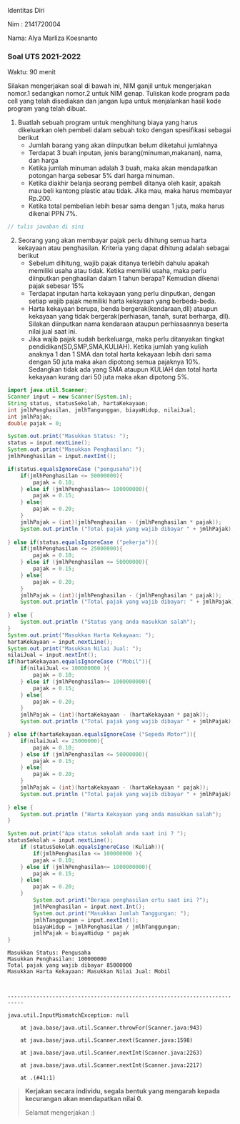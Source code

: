 Identitas Diri

Nim : 2141720004

Nama: Alya Marliza Koesnanto

### Soal UTS 2021-2022
Waktu: 90 menit

Silakan mengerjakan soal di bawah ini, NIM ganjil untuk mengerjakan nomor.1 sedangkan nomor.2 untuk NIM genap. Tuliskan
kode program pada cell yang telah disediakan dan jangan lupa untuk menjalankan hasil kode program yang telah dibuat.

1. Buatlah sebuah program untuk menghitung biaya yang harus dikeluarkan oleh pembeli dalam sebuah toko dengan spesifikasi sebagai berikut
    + Jumlah barang yang akan diinputkan belum diketahui jumlahnya
    + Terdapat 3 buah inputan, jenis barang(minuman,makanan), nama, dan harga
    + Ketika jumlah minuman adalah 3 buah, maka akan mendapatkan potongan harga sebesar 5% dari harga minuman.
    + Ketika diakhir belanja seorang pembeli ditanya oleh kasir, apakah mau beli kantong plastic atau tidak. Jika mau, maka harus membayar Rp.200.
    + Ketika total pembelian lebih besar sama dengan 1 juta, maka harus dikenai PPN 7%.


```Java
// tulis jawaban di sini
```

2.	Seorang yang akan membayar pajak perlu dihitung semua harta kekayaan atau penghasilan. Kriteria yang dapat dihitung adalah sebagai berikut
    + Sebelum dihitung, wajib pajak ditanya terlebih dahulu apakah memiliki usaha atau tidak. Ketika memiliki usaha, maka perlu diinputkan penghasilan dalam 1 tahun berapa? Kemudian dikenai pajak sebesar 15%
    + Terdapat inputan harta kekayaan yang perlu dinputkan, dengan setiap wajib pajak memiliki harta kekayaan yang berbeda-beda.
    + Harta kekayaan berupa, benda bergerak(kendaraan,dll) ataupun kekayaan yang tidak bergerak(perhiasan, tanah, surat berharga, dll). Silakan diinputkan nama kendaraan ataupun perhiasaannya beserta nilai jual saat ini.
    + Jika wajib pajak sudah berkeluarga, maka perlu ditanyakan tingkat pendidikan(SD,SMP,SMA,KULIAH). Ketika jumlah yang kuliah anaknya 1 dan 1 SMA dan total harta kekayaan lebih dari sama dengan 50 juta maka akan dipotong semua pajaknya 10%. Sedangkan tidak ada yang SMA ataupun KULIAH dan total harta kekayaan kurang dari 50 juta maka akan dipotong 5%.


```Java
import java.util.Scanner;
Scanner input = new Scanner(System.in);
String status, statusSekolah, hartaKekayaan;
int jmlhPenghasilan, jmlhTangunggan, biayaHidup, nilaiJual;
int jmlhPajak;
double pajak = 0;

System.out.print("Masukkan Status: ");
status = input.nextLine();
System.out.print("Masukkan Penghasilan: ");
jmlhPenghasilan = input.nextInt();

if(status.equalsIgnoreCase ("pengusaha")){ 
    if(jmlhPenghasilan <= 50000000){ 
        pajak = 0.10;
    } else if (jmlhPenghasilan<= 100000000){  
        pajak = 0.15;
    } else{  
        pajak = 0.20;
    }
    jmlhPajak = (int)(jmlhPenghasilan - (jmlhPenghasilan * pajak));
    System.out.println ("Total pajak yang wajib dibayar " + jmlhPajak);
    
} else if(status.equalsIgnoreCase ("pekerja")){ 
    if(jmlhPenghasilan <= 25000000){ 
        pajak = 0.10;
    } else if (jmlhPenghasilan <= 50000000){  
        pajak = 0.15;
    } else{  
        pajak = 0.20;
    }
    jmlhPajak = (int)(jmlhPenghasilan - (jmlhPenghasilan * pajak));
    System.out.println ("Total pajak yang wajib dibayar: " + jmlhPajak);
    
} else {
    System.out.println ("Status yang anda masukkan salah");
}
System.out.print("Masukkan Harta Kekayaan: ");
hartaKekayaan = input.nextLine();
System.out.print("Masukkan Nilai Jual: ");
nilaiJual = input.nextInt();
if(hartaKekayaan.equalsIgnoreCase ("Mobil")){ 
    if(nilaiJual <= 100000000 ){ 
        pajak = 0.10;
    } else if (jmlhPenghasilan<= 1000000000){  
        pajak = 0.15;
    } else{  
        pajak = 0.20;
    }
    jmlhPajak = (int)(hartaKekayaan - (hartaKekayaan * pajak));
    System.out.println ("Total pajak yang wajib dibayar " + jmlhPajak);

} else if(hartaKekayaan.equalsIgnoreCase ("Sepeda Motor")){ 
    if(nilaiJual <= 25000000){ 
        pajak = 0.10;
    } else if (jmlhPenghasilan <= 50000000){  
        pajak = 0.15;
    } else{  
        pajak = 0.20;
    }
    jmlhPajak = (int)(hartaKekayaan - (hartaKekayaan * pajak));
    System.out.println ("Total pajak yang wajib dibayar " + jmlhPajak);
    
} else {
    System.out.println ("Harta Kekayaan yang anda masukkan salah");
}

System.out.print("Apa status sekolah anda saat ini ? ");
statusSekolah = input.nextLine();
    if (statusSekolah.equalsIgnoreCase (Kuliah)){
        if(jmlhPenghasilan <= 100000000 ){ 
        pajak = 0.10;
    } else if (jmlhPenghasilan<= 1000000000){  
        pajak = 0.15;
    } else{  
        pajak = 0.20;
    }
        System.out.print("Berapa penghasilan ortu saat ini ?");
        jmlhPenghasilan = input.next.Int();
        System.out.print("Masukkan Jumlah Tanggungan: ");
        jmlhTanggungan = input.nextInt();
        biayaHidup = jmlhPenghasilan / jmlhTanggungan;
        jmlhPajak = biayaHidup * pajak
}
```

    Masukkan Status: Pengusaha
    Masukkan Penghasilan: 100000000
    Total pajak yang wajib dibayar 85000000
    Masukkan Harta Kekayaan: Masukkan Nilai Jual: Mobil



    ---------------------------------------------------------------------------

    java.util.InputMismatchException: null

    	at java.base/java.util.Scanner.throwFor(Scanner.java:943)

    	at java.base/java.util.Scanner.next(Scanner.java:1598)

    	at java.base/java.util.Scanner.nextInt(Scanner.java:2263)

    	at java.base/java.util.Scanner.nextInt(Scanner.java:2217)

    	at .(#41:1)


> **Kerjakan secara individu, segala bentuk yang mengarah kepada kecurangan akan mendapatkan nilai 0.**
>
> Selamat mengerjakan :)

